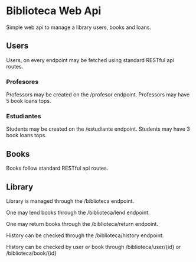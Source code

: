 # Biblioteca Web Api
Simple web api to manage a library users, books and loans.
## Users
Users, on every endpoint may be fetched using standard RESTful api routes.
### Profesores
Professors may be created on the /profesor endpoint.
Professors may have 5 book loans tops.
### Estudiantes
Students may be created on the /estudiante endpoint.
Students may have 3 book loans tops.

## Books
Books follow standard RESTful api routes.

## Library
Library is managed through the /biblioteca endpoint.

One may lend books through the /biblioteca/lend endpoint.

One may return books through the /biblioteca/return endpoint.

History can be checked through the /biblioteca/history endpoint.

History can be checked by user or book through /biblioteca/user/{id} or /biblioteca/book/{id}

